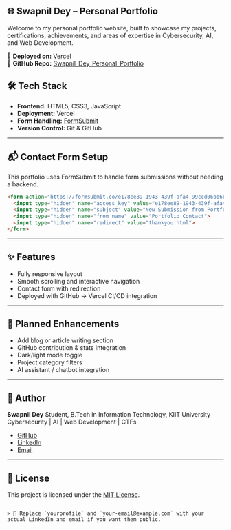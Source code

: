 
## 🌐 Swapnil Dey – Personal Portfolio

Welcome to my personal portfolio website, built to showcase my projects, certifications, achievements, and areas of expertise in Cybersecurity, AI, and Web Development.

🚀 **Deployed on:** [Vercel](https://swapnil-dey-personal-portfolio.vercel.app)  
🔗 **GitHub Repo:** [Swapnil_Dey_Personal_Portfolio](https://github.com/SwapnilDey-git/Swapnil_Dey_Personal_Portfolio)



## 🛠️ Tech Stack

- **Frontend:** HTML5, CSS3, JavaScript
- **Deployment:** Vercel
- **Form Handling:** [FormSubmit](https://formsubmit.co/)
- **Version Control:** Git & GitHub

---

## 📬 Contact Form Setup

This portfolio uses FormSubmit to handle form submissions without needing a backend.

```html
<form action="https://formsubmit.co/e178ee89-1943-439f-afa4-99ccd06bb6bf" method="POST">
  <input type="hidden" name="access_key" value="e178ee89-1943-439f-afa4-99ccd06bb6bf">
  <input type="hidden" name="subject" value="New Submission from Portfolio">
  <input type="hidden" name="from_name" value="Portfolio Contact">
  <input type="hidden" name="redirect" value="thankyou.html">
</form>
````

---

## ✨ Features

* Fully responsive layout
* Smooth scrolling and interactive navigation
* Contact form with redirection
* Deployed with GitHub → Vercel CI/CD integration

---

## 🚀 Planned Enhancements

* Add blog or article writing section
* GitHub contribution & stats integration
* Dark/light mode toggle
* Project category filters
* AI assistant / chatbot integration

---

## 👤 Author

**Swapnil Dey**
Student, B.Tech in Information Technology, KIIT University
Cybersecurity | AI | Web Development | CTFs

* [GitHub](https://github.com/SwapnilDey-git)
* [LinkedIn](https://www.linkedin.com/in/swapnil-dey-173249265/)
* [Email](mailto:your-sdey30525@gmail.com.com)

---

## 📜 License

This project is licensed under the [MIT License](LICENSE).

```

> 🔧 Replace `yourprofile` and `your-email@example.com` with your actual LinkedIn and email if you want them public.
```
